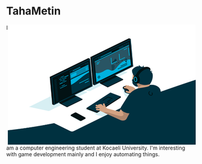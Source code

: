# TahaMetin
<img align="right" alt="GIF" src="https://github.com/TahaMetin/TahaMetin/blob/main/code.gif?raw=true" width="500" height="320" />
I am a computer engineering student at Kocaeli University.
I'm interesting with game development mainly and I enjoy automating things.
  
